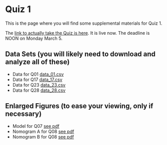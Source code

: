 # Quiz 1

This is the page where you will find some supplemental materials for Quiz 1.

The [link to actually take the Quiz is here](https://goo.gl/forms/eeckOVxyggvWYAN12). It is live now. 
The deadline is NOON on Monday March 5.

## Data Sets (you will likely need to download and analyze all of these)

- Data for Q01 [data_01.csv](https://raw.githubusercontent.com/THOMASELOVE/432-2018/master/quizzes/quiz1/data_01.csv)
- Data for Q17 [data_17.csv](https://raw.githubusercontent.com/THOMASELOVE/432-2018/master/quizzes/quiz1/data_17.csv)
- Data for Q23 [data_23.csv](https://raw.githubusercontent.com/THOMASELOVE/432-2018/master/quizzes/quiz1/data_23.csv)
- Data for Q28 [data_28.csv](https://raw.githubusercontent.com/THOMASELOVE/432-2018/master/quizzes/quiz1/data_28.csv)

## Enlarged Figures (to ease your viewing, only if necessary)

- Model for Q07 [see pdf](https://github.com/THOMASELOVE/432-2018/blob/master/quizzes/quiz1/model_for_Q07.pdf)
- Nomogram A for Q08 [see pdf](https://github.com/THOMASELOVE/432-2018/blob/master/quizzes/quiz1/nomogram_A_for_Q08.pdf)
- Nomogram B for Q08 [see pdf](https://github.com/THOMASELOVE/432-2018/blob/master/quizzes/quiz1/nomogram_B_for_Q08.pdf)
